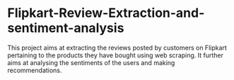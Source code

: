 # Flipkart-Review-Extraction-and-sentiment-analysis
This project aims at extracting the reviews posted by customers on Flipkart pertaining to the products they have bought using web scraping. It further aims at analysing the sentiments of the users and making recommendations.
